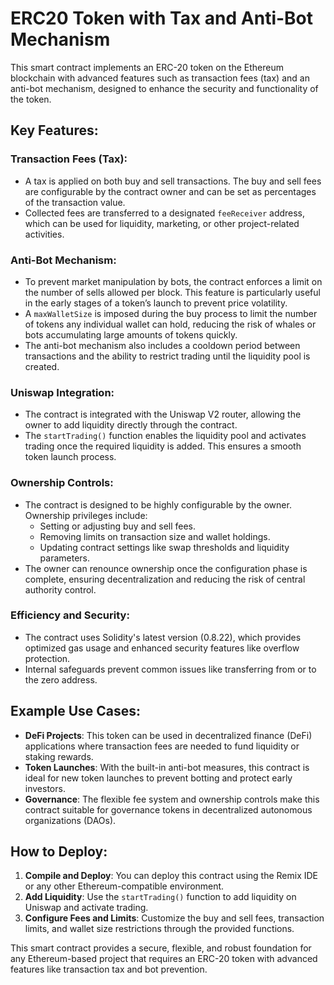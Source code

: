 # ERC20 Token with Tax and Anti-Bot Mechanism

This smart contract implements an ERC-20 token on the Ethereum blockchain with advanced features such as transaction fees (tax) and an anti-bot mechanism, designed to enhance the security and functionality of the token.

## Key Features:

### Transaction Fees (Tax):
- A tax is applied on both buy and sell transactions. The buy and sell fees are configurable by the contract owner and can be set as percentages of the transaction value.
- Collected fees are transferred to a designated `feeReceiver` address, which can be used for liquidity, marketing, or other project-related activities.

### Anti-Bot Mechanism:
- To prevent market manipulation by bots, the contract enforces a limit on the number of sells allowed per block. This feature is particularly useful in the early stages of a token’s launch to prevent price volatility.
- A `maxWalletSize` is imposed during the buy process to limit the number of tokens any individual wallet can hold, reducing the risk of whales or bots accumulating large amounts of tokens quickly.
- The anti-bot mechanism also includes a cooldown period between transactions and the ability to restrict trading until the liquidity pool is created.

### Uniswap Integration:
- The contract is integrated with the Uniswap V2 router, allowing the owner to add liquidity directly through the contract.
- The `startTrading()` function enables the liquidity pool and activates trading once the required liquidity is added. This ensures a smooth token launch process.

### Ownership Controls:
- The contract is designed to be highly configurable by the owner. Ownership privileges include:
  - Setting or adjusting buy and sell fees.
  - Removing limits on transaction size and wallet holdings.
  - Updating contract settings like swap thresholds and liquidity parameters.
- The owner can renounce ownership once the configuration phase is complete, ensuring decentralization and reducing the risk of central authority control.

### Efficiency and Security:
- The contract uses Solidity's latest version (0.8.22), which provides optimized gas usage and enhanced security features like overflow protection.
- Internal safeguards prevent common issues like transferring from or to the zero address.

## Example Use Cases:
- **DeFi Projects**: This token can be used in decentralized finance (DeFi) applications where transaction fees are needed to fund liquidity or staking rewards.
- **Token Launches**: With the built-in anti-bot measures, this contract is ideal for new token launches to prevent botting and protect early investors.
- **Governance**: The flexible fee system and ownership controls make this contract suitable for governance tokens in decentralized autonomous organizations (DAOs).

## How to Deploy:

1. **Compile and Deploy**: You can deploy this contract using the Remix IDE or any other Ethereum-compatible environment.
2. **Add Liquidity**: Use the `startTrading()` function to add liquidity on Uniswap and activate trading.
3. **Configure Fees and Limits**: Customize the buy and sell fees, transaction limits, and wallet size restrictions through the provided functions.

This smart contract provides a secure, flexible, and robust foundation for any Ethereum-based project that requires an ERC-20 token with advanced features like transaction tax and bot prevention.
